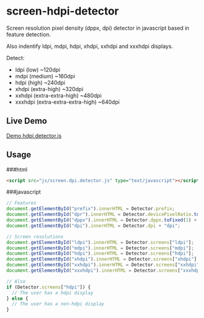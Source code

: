screen-hdpi-detector
====================

Screen resolution pixel density (dppx, dpi) detector in javascript based in feature detection.

Also indentify ldpi, mdpi, hdpi, xhdpi, xxhdpi and xxxhdpi displays. 

Detect:
 * ldpi (low) ~120dpi
 * mdpi (medium) ~160dpi
 * hdpi (high) ~240dpi
 * xhdpi (extra-high) ~320dpi
 * xxhdpi (extra-extra-high) ~480dpi
 * xxxhdpi (extra-extra-extra-high) ~640dpi

## Live Demo
[Demo hdpi.detector.js](http://jorgegilramos.github.io/me/test/demo.html)

## Usage

###html
```html
<script src="js/screen.dpi.detector.js" type="text/javascript"></script>
```

###javascript

```javascript
// Features
document.getElementById("prefix").innerHTML = Detector.prefix;
document.getElementById("dpr").innerHTML = Detector.devicePixelRatio.toFixed(1);
document.getElementById("dppx").innerHTML = Detector.dppx.toFixed(1) + "dppx";
document.getElementById("dpi").innerHTML = Detector.dpi + "dpi";

// Screen resolutions
document.getElementById("ldpi").innerHTML = Detector.screens["ldpi"];
document.getElementById("mdpi").innerHTML = Detector.screens["mdpi"];
document.getElementById("hdpi").innerHTML = Detector.screens["hdpi"];
document.getElementById("xhdpi").innerHTML = Detector.screens["xhdpi"];
document.getElementById("xxhdpi").innerHTML = Detector.screens["xxhdpi"];
document.getElementById("xxxhdpi").innerHTML = Detector.screens["xxxhdpi"];

// Also
if (Detector.screens["hdpi"]) {
  // The user has a hdpi display 
} else {
  // The user has a non-hdpi display
}
```
